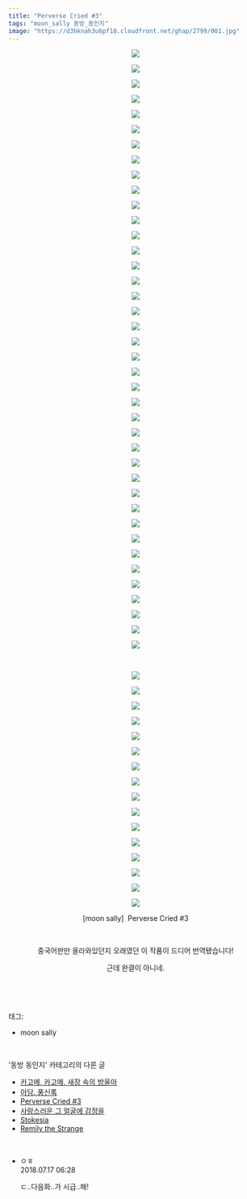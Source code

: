 ```yaml
---
title: "Perverse Cried #3"
tags: "moon_sally 동방_동인지"
image: "https://d3hknah3u6pf18.cloudfront.net/ghap/2799/001.jpg"
---
```

<div class="article">
<p style="text-align: center; clear: none; float: none;"><img src="{{ site.imgserver4 }}/ghap/2799/001.jpg"/></p>
<p style="text-align: center; clear: none; float: none;"><img src="{{ site.imgserver4 }}/ghap/2799/002.jpg"/></p>
<p style="text-align: center; clear: none; float: none;"><img src="{{ site.imgserver4 }}/ghap/2799/003.jpg"/></p>
<p style="text-align: center; clear: none; float: none;"><img src="{{ site.imgserver4 }}/ghap/2799/004.jpg"/></p>
<p style="text-align: center; clear: none; float: none;"><img src="{{ site.imgserver4 }}/ghap/2799/005.jpg"/></p>
<p style="text-align: center; clear: none; float: none;"><img src="{{ site.imgserver4 }}/ghap/2799/006.jpg"/></p>
<p style="text-align: center; clear: none; float: none;"><img src="{{ site.imgserver4 }}/ghap/2799/007.jpg"/></p>
<p style="text-align: center; clear: none; float: none;"><img src="{{ site.imgserver4 }}/ghap/2799/008.jpg"/></p>
<p style="text-align: center; clear: none; float: none;"><img src="{{ site.imgserver4 }}/ghap/2799/009.jpg"/></p>
<p style="text-align: center; clear: none; float: none;"><img src="{{ site.imgserver4 }}/ghap/2799/010.jpg"/></p>
<p style="text-align: center; clear: none; float: none;"><img src="{{ site.imgserver4 }}/ghap/2799/011.jpg"/></p>
<p style="text-align: center; clear: none; float: none;"><img src="{{ site.imgserver4 }}/ghap/2799/012.jpg"/></p>
<p style="text-align: center; clear: none; float: none;"><img src="{{ site.imgserver4 }}/ghap/2799/013.jpg"/></p>
<p style="text-align: center; clear: none; float: none;"><img src="{{ site.imgserver4 }}/ghap/2799/014.jpg"/></p>
<p style="text-align: center; clear: none; float: none;"><img src="{{ site.imgserver4 }}/ghap/2799/015.jpg"/></p>
<p style="text-align: center; clear: none; float: none;"><img src="{{ site.imgserver4 }}/ghap/2799/016.jpg"/></p>
<p style="text-align: center; clear: none; float: none;"><img src="{{ site.imgserver4 }}/ghap/2799/017.jpg"/></p>
<p style="text-align: center; clear: none; float: none;"><img src="{{ site.imgserver4 }}/ghap/2799/018.jpg"/></p>
<p style="text-align: center; clear: none; float: none;"><img src="{{ site.imgserver4 }}/ghap/2799/019.jpg"/></p>
<p style="text-align: center; clear: none; float: none;"><img src="{{ site.imgserver4 }}/ghap/2799/020.jpg"/></p>
<p style="text-align: center; clear: none; float: none;"><img src="{{ site.imgserver4 }}/ghap/2799/021.jpg"/></p>
<p style="text-align: center; clear: none; float: none;"><img src="{{ site.imgserver4 }}/ghap/2799/022.jpg"/></p>
<p style="text-align: center; clear: none; float: none;"><img src="{{ site.imgserver4 }}/ghap/2799/023.jpg"/></p>
<p style="text-align: center; clear: none; float: none;"><img src="{{ site.imgserver4 }}/ghap/2799/024.jpg"/></p>
<p style="text-align: center; clear: none; float: none;"><img src="{{ site.imgserver4 }}/ghap/2799/025.jpg"/></p>
<p style="text-align: center; clear: none; float: none;"><img src="{{ site.imgserver4 }}/ghap/2799/026.jpg"/></p>
<p style="text-align: center; clear: none; float: none;"><img src="{{ site.imgserver4 }}/ghap/2799/027.jpg"/></p>
<p style="text-align: center; clear: none; float: none;"><img src="{{ site.imgserver4 }}/ghap/2799/028.jpg"/></p>
<p style="text-align: center; clear: none; float: none;"><img src="{{ site.imgserver4 }}/ghap/2799/029.jpg"/></p>
<p style="text-align: center; clear: none; float: none;"><img src="{{ site.imgserver4 }}/ghap/2799/030.jpg"/></p>
<p style="text-align: center; clear: none; float: none;"><img src="{{ site.imgserver4 }}/ghap/2799/031.jpg"/></p>
<p style="text-align: center; clear: none; float: none;"><img src="{{ site.imgserver4 }}/ghap/2799/032.jpg"/></p>
<p style="text-align: center; clear: none; float: none;"><img src="{{ site.imgserver4 }}/ghap/2799/033.jpg"/></p>
<p style="text-align: center; clear: none; float: none;"><img src="{{ site.imgserver4 }}/ghap/2799/034.jpg"/></p>
<p style="text-align: center; clear: none; float: none;"><img src="{{ site.imgserver4 }}/ghap/2799/035.jpg"/></p>
<p style="text-align: center; clear: none; float: none;"><img src="{{ site.imgserver4 }}/ghap/2799/036.jpg"/></p>
<p style="text-align: center; clear: none; float: none;"><img src="{{ site.imgserver4 }}/ghap/2799/037.jpg"/></p>
<p style="text-align: center; clear: none; float: none;"><img src="{{ site.imgserver4 }}/ghap/2799/038.jpg"/></p>
<p style="text-align: center; clear: none; float: none;"><img src="{{ site.imgserver4 }}/ghap/2799/039.jpg"/></p>
<p style="text-align: center; clear: none; float: none;"><img src="{{ site.imgserver4 }}/ghap/2799/040.jpg"/></p>
<p style="text-align: center; clear: none; float: none;"><br/></p>
<p style="text-align: center; clear: none; float: none;"><img src="{{ site.imgserver4 }}/ghap/2799/041.jpg"/></p>
<p style="text-align: center; clear: none; float: none;"><img src="{{ site.imgserver4 }}/ghap/2799/042.jpg"/></p>
<p style="text-align: center; clear: none; float: none;"><img src="{{ site.imgserver4 }}/ghap/2799/043.jpg"/></p>
<p style="text-align: center; clear: none; float: none;"><img src="{{ site.imgserver4 }}/ghap/2799/044.jpg"/></p>
<p style="text-align: center; clear: none; float: none;"><img src="{{ site.imgserver4 }}/ghap/2799/045.jpg"/></p>
<p style="text-align: center; clear: none; float: none;"><img src="{{ site.imgserver4 }}/ghap/2799/046.jpg"/></p>
<p style="text-align: center; clear: none; float: none;"><img src="{{ site.imgserver4 }}/ghap/2799/047.jpg"/></p>
<p style="text-align: center; clear: none; float: none;"><img src="{{ site.imgserver4 }}/ghap/2799/048.jpg"/></p>
<p style="text-align: center; clear: none; float: none;"><img src="{{ site.imgserver4 }}/ghap/2799/049.jpg"/></p>
<p style="text-align: center; clear: none; float: none;"><img src="{{ site.imgserver4 }}/ghap/2799/050.jpg"/></p>
<p style="text-align: center; clear: none; float: none;"><img src="{{ site.imgserver4 }}/ghap/2799/051.jpg"/></p>
<p style="text-align: center; clear: none; float: none;"><img src="{{ site.imgserver4 }}/ghap/2799/052.jpg"/></p>
<p style="text-align: center; clear: none; float: none;"><img src="{{ site.imgserver4 }}/ghap/2799/053.jpg"/></p>
<p style="text-align: center; clear: none; float: none;"><img src="{{ site.imgserver4 }}/ghap/2799/054.jpg"/></p>
<p style="text-align: center; clear: none; float: none;"><img src="{{ site.imgserver4 }}/ghap/2799/055.jpg"/></p>
<p style="text-align: center; clear: none; float: none;"><img src="{{ site.imgserver4 }}/ghap/2799/056.jpg"/></p>
<p style="text-align: center; clear: none; float: none;">[moon sally]  Perverse Cried #3</p>
<p style="text-align: center; clear: none; float: none;"><br/></p>
<p style="text-align: center; clear: none; float: none;">중국어판만 올라와있던지 오래였던 이 작품이 드디어 번역됐습니다!</p>
<p style="text-align: center; clear: none; float: none;">근데 완결이 아니네.<br/></p>
<p><br/></p>
</div><br/>
<div class="tagTrail">
<p>태그: </p>
<ul>
<li>moon sally</li>
</ul>
</div><br/>
<div class="another">
<p>'동방 동인지' 카테고리의 다른 글</p>
<ul>
<li><a href="/ghap_2801">카고메, 카고메, 새장 속의 방울아</a></li>
<li><a href="/ghap_2800">아담. 풍신록</a></li>
<li><a href="/ghap_2799">Perverse Cried #3</a></li>
<li><a href="/ghap_2798">사랑스러운 그 얼굴에 감정을</a></li>
<li><a href="/ghap_2797">Stokesia</a></li>
<li><a href="/ghap_2796">Remily the Strange</a></li>
</ul>
</div><br/>
<div class="cb_module cb_fluid">
<div class="cb_wrt cb_profile">
<div class="comment">
<ul>
<li class="cb_thumb_off" id="comment15288348">
<div class="cb_comment_area">
<div class="cb_info_area">
<div class="cb_section">
<span class="cb_nick_name">ㅇㅎ</span>
</div>
<div class="cb_section">
<span class="cb_date">2018.07.17 06:28 </span>
</div>
</div>
<div class="cb_dsc_comment">
<p class="cb_dsc">
											ㄷ..다음화..가 시급..해!
										</p>
</div>
</div></li>
</ul>
</div>
</div><!-- commentList close -->
</div><br/>
